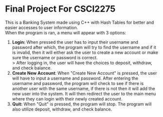 # Final Project For CSCI2275
This is a Banking System made using C++ with Hash Tables for better and easier accesses to user information.<br> 
When the program is ran, a menu will appear with 3 options:<br>
  1) **Login:** When pressed the user has to input their username and password after which, the program will try to find the username and if it is invalid, then it will either ask the user to create a new account or make sure the username or password is correct.<br>
          >   After logging in, the user will have the choices to deposit, withdraw, and check balance.
  2) **Create New Account**: When "Create New Account" is pressed, the user will have to input a username and password. After entering the username and password, the program will check to see if there is another user with the same username, if there is not then it will add the new user into the system. It will then redirect the user to the main menu where they can login with their newly created account.<br>
  3) **Quit:** When "Quit" is pressed, the program will stop. The program will also utilize deposit, withdraw, and check balance.
